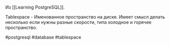 Из [[Learning PostgreSQL]].

Tablespace - Именованное пространство на диске. Имеет смысл делать несколько если нужны разные скорости, типа холодное и горячее пространство. 

#postgresql #database #tablespace